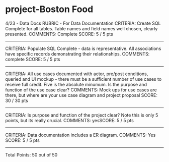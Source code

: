 # project-Boston Food
4/23 - Data Docs
RUBRIC - For Data Documentation
CRITERIA:
Create SQL Complete for all tables. Table names and field names well
chosen, clearly presented.
COMMENTS:
Complete
SCORE: 5 / 5 pts 
**********************
CRITERIA:
Populate SQL Complete - data is representative. All associations have
specific records demonstrating their relationships.
COMMENTS:
complete
SCORE: 5 / 5 pts 
**********************
CRITERIA:
All use cases documented with actor, pre/post conditions, queried and UI
mockup - there must be a sufficient number of use cases to receive full
credit. Five is the absolute minumum. Is the purpose and function of the
use case clear?
COMMENTS:
Mock ups for use cases are there, but where are your use case diagram and project
proposal
SCORE: 30 / 30 pts 
**********************
CRITERIA:
Is purpose and function of the project clear? Note this is only 5
points, but its really crucial.
COMMENTS:
yesSCORE: 5 / 5 pts 
**********************
CRITERIA:
Data documentation includes a ER diagram.
COMMENTS:
Yes
SCORE: 5 / 5 pts 
**********************
Total Points: 50 out of 50
